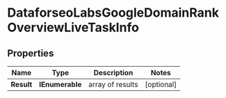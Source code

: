 # DataforseoLabsGoogleDomainRankOverviewLiveTaskInfo


## Properties

| Name | Type | Description | Notes |
|------------ | ------------- | ------------- | -------------|
**Result** | **IEnumerable<DataforseoLabsGoogleDomainRankOverviewLiveResultInfo>** | array of results |[optional]|